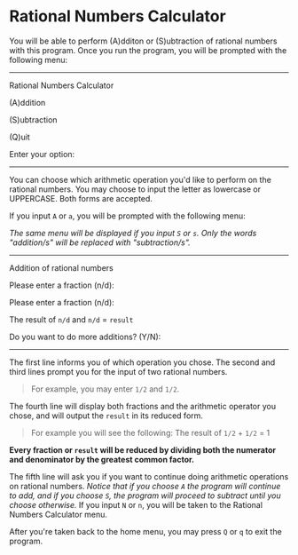 # Rational Numbers Calculator
You will be able to perform (A)dditon or (S)ubtraction of rational numbers with this program. Once you run the program, you will be prompted with the following menu: 

***
Rational Numbers Calculator 

(A)ddition

(S)ubtraction

(Q)uit

Enter your option:
***
You can choose which arithmetic operation you'd like to perform on the rational numbers. You may choose to input the letter as lowercase or UPPERCASE. Both forms are accepted. 

If you input `A` or `a`, you will be prompted with the following menu:

_The same menu will be displayed if you input `S` or `s`. Only the words "addition/s" will be replaced with "subtraction/s"._
***
Addition of rational numbers

Please enter a fraction (n/d): 

Please enter a fraction (n/d):

The result of `n/d` and `n/d` = `result`

Do you want to do more additions? (Y/N):
***
The first line informs you of which operation you chose. The second and third lines prompt you for the input of two rational numbers.

>For example, you may enter `1/2` and `1/2`. 

The fourth line will display both fractions and the arithmetic operator you chose, and will output the `result` in its reduced form. 

>For example you will see the following: The result of `1/2` + `1/2` = 1

**Every fraction or `result` will be reduced by dividing both the numerator and denominator by the greatest common factor.**

The fifth line will ask you if you want to continue doing arithmetic operations on rational numbers. *Notice that if you choose `A` the program will continue to add, and if you choose `S`, the program will proceed to subtract until you choose otherwise.* If you input `N` or `n`, you will be taken to the Rational Numbers Calculator menu. 

After you're taken back to the home menu, you may press `Q` or `q` to exit the program. 








